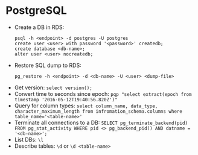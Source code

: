 # PostgreSQL

* Create a DB in RDS:
    ```
    psql -h <endpoint> -d postgres -U postgres
    create user <user> with password '<password>' createdb;
    create database <db-name>;
    alter user <user> nocreatedb;
    ```
* Restore SQL dump to RDS: 
    ```
    pg_restore -h <endpoint> -d <db-name> -U <user> <dump-file>
    ```
* Get version: `select version();`
* Convert time to seconds since epoch: `pqp "select extract(epoch from timestamp '2016-05-12T19:40:56.820Z')"`
* Query for column types: `select column_name, data_type, character_maximum_length from infromation_schema.columns where table_name='<table-name>'`
* Terminate all connections to a DB: `SELECT pg_terminate_backend(pid) FROM pg_stat_activity WHERE pid <> pg_backend_pid() AND datname = '<db-name>';`
* List DBs: `\l`
* Describe tables: `\d` or `\d <table-name>`
